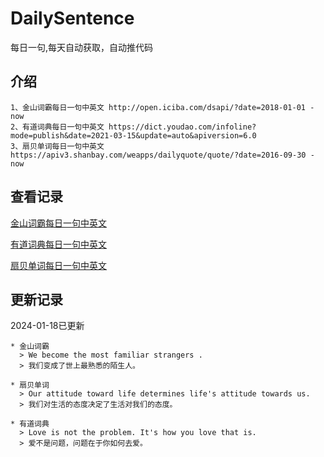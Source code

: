 # DailySentence

每日一句,每天自动获取，自动推代码

## 介绍

```
1、金山词霸每日一句中英文 http://open.iciba.com/dsapi/?date=2018-01-01 - now
2、有道词典每日一句中英文 https://dict.youdao.com/infoline?mode=publish&date=2021-03-15&update=auto&apiversion=6.0
3、扇贝单词每日一句中英文 https://apiv3.shanbay.com/weapps/dailyquote/quote/?date=2016-09-30 - now
```

## 查看记录

[金山词霸每日一句中英文](./data/iciba/)

[有道词典每日一句中英文](./data/youdao/)

[扇贝单词每日一句中英文](./data/shanbay/)

## 更新记录
2024-01-18已更新 
```
* 金山词霸
  > We become the most familiar strangers .
  > 我们变成了世上最熟悉的陌生人。

* 扇贝单词
  > Our attitude toward life determines life's attitude towards us.
  > 我们对生活的态度决定了生活对我们的态度。

* 有道词典
  > Love is not the problem. It's how you love that is.
  > 爱不是问题，问题在于你如何去爱。

```
